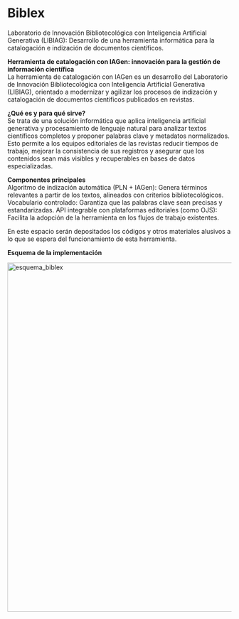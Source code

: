 # Biblex

Laboratorio de Innovación Bibliotecológica con Inteligencia Artificial Generativa (LIBIAG): Desarrollo de una herramienta informática para la catalogación e indización de documentos científicos.

**Herramienta de catalogación con IAGen: innovación para la gestión de información científica** <br>
La herramienta de catalogación con IAGen es un desarrollo del Laboratorio de Innovación Bibliotecológica con Inteligencia Artificial Generativa (LIBIAG), orientado a modernizar y agilizar los procesos de indización y catalogación de documentos científicos publicados en revistas.

**¿Qué es y para qué sirve?** <br>
Se trata de una solución informática que aplica inteligencia artificial generativa y procesamiento de lenguaje natural para analizar textos científicos completos y proponer palabras clave y metadatos normalizados. Esto permite a los equipos editoriales de las revistas reducir tiempos de trabajo, mejorar la consistencia de sus registros y asegurar que los contenidos sean más visibles y recuperables en bases de datos especializadas.

**Componentes principales** <br>
Algoritmo de indización automática (PLN + IAGen): Genera términos relevantes a partir de los textos, alineados con criterios bibliotecológicos.
Vocabulario controlado: Garantiza que las palabras clave sean precisas y estandarizadas.
API integrable con plataformas editoriales (como OJS): Facilita la adopción de la herramienta en los flujos de trabajo existentes.

En este espacio serán depositados los códigos y otros materiales alusivos a lo que se espera del funcionamiento de esta herramienta.

**Esquema de la implementación**<br>

<img width="1813" height="786" alt="esquema_biblex" src="https://github.com/user-attachments/assets/6f2e46e5-1753-4457-9d84-f1478725865d" />
